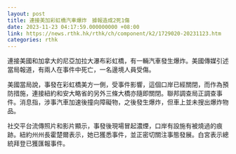 ```yaml
---
layout: post
title: 連接美加彩虹橋汽車爆炸　據報造成2死1傷
date: 2023-11-23 04:17:59.000000000 +08:00
link: https://news.rthk.hk/rthk/ch/component/k2/1729020-20231123.htm
categories: rthk
---
```


連接美國和加拿大的尼亞加拉大瀑布彩虹橋，有一輛汽車發生爆炸。美國傳媒引述當局報道，有兩人在事件中死亡，一名邊境人員受傷。

美國當局說，事發在彩虹橋美方一側，受事件影響，這個口岸已經關閉，而作為預防措施，連接紐約和安大略省的另外三條大橋亦隨即關閉。聯邦調查局正調查事件。消息指，涉事汽車加速後撞向障礙物，之後發生爆炸，但車上並未搜出爆炸物品。

社交平台流傳照片和影片顯示，事發後現場冒起濃煙，口岸有設施有被燒過的痕跡。紐約州州長霍楚爾表示，她已獲悉事件，並正密切關注事態發展。白宮表示總統拜登已獲匯報事件。
